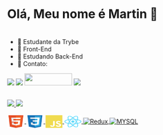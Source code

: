 ### <h1>Olá, Meu nome é Martin 👋<h1>

- 🚀 Estudante da Trybe
- 🔭 Front-End
- 🌱 Estudando Back-End
- 💬 Contato: 
 <div> 
  <a href="https://www.linkedin.com/in/martinbrazon/" target="_blank"><img src="https://img.shields.io/badge/-LinkedIn-%230077B5?style=for-the-badge&logo=linkedin&logoColor=white" target="_blank"></a> 
  <a href = "mailto:escorpḿartin97@gmail.com"><img src="https://img.shields.io/badge/Gmail-D14836?style=for-the-badge&logo=gmail&logoColor=white" target="_blank"></a>
  <a href = "https://pt.stackoverflow.com/users/258031/martin-brazon"><img height="28" width="110" src="https://aleen42.github.io/badges/src/stackoverflow.svg" target="_blank"></a>
  <a href="https://www.instagram.com/martinb97/" target="_blank"><img src="https://img.shields.io/badge/-Instagram-%23E4405F?style=for-the-badge&logo=instagram&logoColor=white" target="_blank"></a>
 </div>
 
 ##

<div>
  <a href="https://github.com/MartinGBB">
  <img height="165em" src="https://github-readme-stats.vercel.app/api?username=MartinGBB&show_icons=true&theme=highcontrast&include_all_commits=true&count_private=true"/>
  <img height="165em" src="https://github-readme-stats.vercel.app/api/top-langs/?username=MartinGBB&layout=compact&langs_count=7&theme=highcontrast"/>
</div>

 <div style="display: inline_block"><br>
  <img align="center" alt="Rafa-HTML" height="30" width="40" src="https://raw.githubusercontent.com/devicons/devicon/master/icons/html5/html5-original.svg">
  <img align="center" alt="Rafa-CSS" height="30" width="40" src="https://raw.githubusercontent.com/devicons/devicon/master/icons/css3/css3-original.svg">
  <img align="center" alt="Rafa-Js" height="30" width="40" src="https://raw.githubusercontent.com/devicons/devicon/master/icons/javascript/javascript-plain.svg">
  <img align="center" alt="Rafa-React" height="30" width="40" src="https://raw.githubusercontent.com/devicons/devicon/master/icons/react/react-original.svg">
  <img align="center" alt="Redux" height="30" width="75" src="https://img.shields.io/badge/redux-%23593d88.svg?style=for-the-badge&logo=redux&logoColor=white">
  <img align="center" alt="MYSQL" height="30" width="75" src="https://img.shields.io/badge/MySQL-00000F?style=for-the-badge&logo=mysql&logoColor=white">
</div>
 
  ##
 
